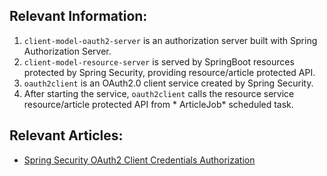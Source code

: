 ## Relevant Information:

1. `client-model-oauth2-server` is an authorization server built with Spring Authorization Server.<br>
2. `client-model-resource-server` is served by SpringBoot resources protected by Spring Security, providing
   resource/article protected API.<br>
3. `oauth2client` is an OAuth2.0 client service created by Spring Security.<br>
4. After starting the service, `oauth2client` calls the resource service resource/article protected API from *
   ArticleJob* scheduled task.

## Relevant Articles:

- [Spring Security OAuth2 Client Credentials Authorization](https://relive27.github.io/blog/oauth2-client-model)
